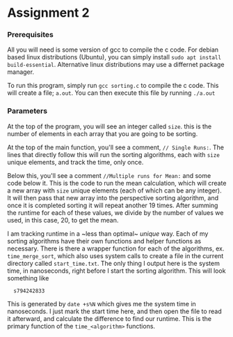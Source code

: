 # Assignment 2

### Prerequisites
All you will need is some version of gcc to compile the c code. For debian based linux distributions (Ubuntu), you can simply install `sudo apt install build-essential`. Alternative linux distributions may use a differnet package manager. 

To run this program, simply run 
`gcc sorting.c`
to compile the c code. This will create a file; `a.out`. You can then execute this file by running `./a.out`

### Parameters
At the top of the program, you will see an integer called `size`. this is the number of elements in each array that you are going to be sorting. 

At the top of the main function, you'll see a comment, `// Single Runs:`. The lines that directly follow this will run the sorting algorithms, each with `size` unique elements, and track the time, only once.

Below this, you'll see a comment `//Multiple runs for Mean:` and some code below it. This is the code to run the mean calculation, which will create a new array with `size` unique elements (each of which can be any integer). It will then pass that new array into the perspective sorting algorithm, and once it is completed sorting it will repeat another 19 times. After summing the runtime for each of these values, we divide by the number of values we used, in this case, 20, to get the mean. 

I am tracking runtime in a ~less than optimal~ *unique* way. Each of my sorting algorithms have their own functions and helper functions as necessary. There is there a wrapper function for each of the algorithms, ex. `time_merge_sort`, which also uses system calls to create a file in the current directory called `start_time.txt`. The only thing I output here is the system time, in nanoseconds, right before I start the sorting algorithm. This will look something like 
      
      s794242833

      

This is generated by `date +s%N` which gives me the system time in nanoseconds. I just mark the start time here, and then open the file to read it afterward, and calculate the difference to find our runtime. This is the primary function of the `time_<algorithm>` functions.

